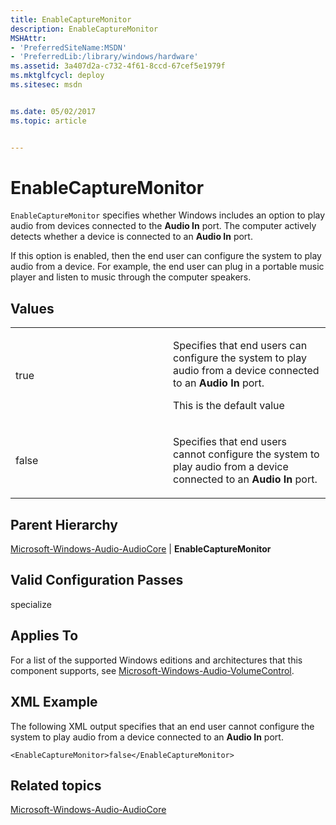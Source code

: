 ```yaml
---
title: EnableCaptureMonitor
description: EnableCaptureMonitor
MSHAttr:
- 'PreferredSiteName:MSDN'
- 'PreferredLib:/library/windows/hardware'
ms.assetid: 3a407d2a-c732-4f61-8ccd-67cef5e1979f
ms.mktglfcycl: deploy
ms.sitesec: msdn


ms.date: 05/02/2017
ms.topic: article


---
```


# EnableCaptureMonitor


`EnableCaptureMonitor` specifies whether Windows includes an option to play audio from devices connected to the **Audio In** port. The computer actively detects whether a device is connected to an **Audio In** port.

If this option is enabled, then the end user can configure the system to play audio from a device. For example, the end user can plug in a portable music player and listen to music through the computer speakers.

## Values


<table>
<colgroup>
<col width="50%" />
<col width="50%" />
</colgroup>
<tbody>
<tr class="odd">
<td><p>true</p></td>
<td><p>Specifies that end users can configure the system to play audio from a device connected to an <strong>Audio In</strong> port.</p>
<p>This is the default value</p></td>
</tr>
<tr class="even">
<td><p>false</p></td>
<td><p>Specifies that end users cannot configure the system to play audio from a device connected to an <strong>Audio In</strong> port.</p></td>
</tr>
</tbody>
</table>

 

## Parent Hierarchy


[Microsoft-Windows-Audio-AudioCore](microsoft-windows-audio-audiocore.md) | **EnableCaptureMonitor**

## Valid Configuration Passes


specialize

## Applies To


For a list of the supported Windows editions and architectures that this component supports, see [Microsoft-Windows-Audio-VolumeControl](microsoft-windows-audio-volumecontrol.md).

## XML Example


The following XML output specifies that an end user cannot configure the system to play audio from a device connected to an **Audio In** port.

```
<EnableCaptureMonitor>false</EnableCaptureMonitor>
```

## Related topics


[Microsoft-Windows-Audio-AudioCore](microsoft-windows-audio-audiocore.md)

 

 







